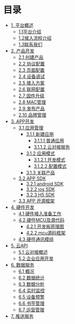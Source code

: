 # 目录

* [1. 平台概述](./source/zh-cn/Overview/index.md)
	* [1.1平台介绍](./source/zh-cn/Overview/platform_introduction.md)
	* [1.2接入流程介绍](./source/zh-cn/Overview/access_flow_introduction.md)
	* [1.3联系我们](./source/zh-cn/Overview/contact_us.md)
* [2. 产品开发](./source/zh-cn/Product/index.md)
	* [2.1 创建产品](./source/zh-cn/Product/product.md)
	* [2.2 协议配置](./source/zh-cn/Product/protocol_config.md)
	* [2.3 页面配置](./source/zh-cn/Product/page_config.md)
	* [2.4 设备调试](./source/zh-cn/Product/debugging.md)
	* [2.5 接入方案](./source/zh-cn/Product/access_scheme.md)
	* [2.6 联网配置](./source/zh-cn/Product/network_config.md)
	* [2.7 固件升级](./source/zh-cn/Product/upgrade.md)
	* [2.8 MAC管理](./source/zh-cn/Product/mac.md)
	* [2.9 发布产品](./source/zh-cn/Product/publish_product.md)
	* [2.10 品牌管理](./source/zh-cn/Product/brand.md)
* [3. APP开发](./source/zh-cn/App/app.md)
	* [3.1 应用管理](./source/zh-cn/App/app.md)
		* [3.1.1 新建应用](./source/zh-cn/App/app.md)
			* [3.1.1.1 普通应用]()
			* [3.1.1.2 云对接服务]()
		* [3.1.2 应用模式]()
			* [3.1.2.1 开发模式]()
			* [3.1.2.2 配置模式]()
		* [3.1.3 关联产品]()
	* [3.2 APP SDK](./source/zh-cn/App/app.md)
		* [3.2.1 android SDK]()
		* [3.2.2 ios SDK]()
		* [3.2.3 H5 SDK]()
	* [3.3 APP 开源框架](./source/zh-cn/App/app.md)
* [4. 硬件开发](https://open.clife.cn/)
	* [4.1 硬件接入准备工作]()
	* [4.2 硬件MCU及源代码]()
		* [4.2.1 开发板原理图]()
		* [4.2.2 mcu源码框架]()
	* [4.3 硬件通讯模组]()
* [5. 云API]()
	* [5.1 云对接概述]()
	* [5.2 企业应用开发]()
* [6. 数据服务]()
	* [6.1 概况]()
	* [6.2 数据统计]()
	* [6.3 数据分析]()
	* [6.4 实时监控]()
	* [6.5 设备预警]()
	* [6.6 书签管理]()
	* [6.7 运营管理]()
* [7. 推送服务]()